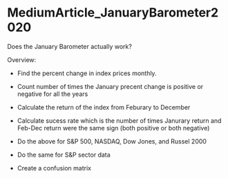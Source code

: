 # MediumArticle_JanuaryBarometer2020
Does the January Barometer actually work?

Overview:
- Find the percent change in index prices monthly.
- Count number of times the January precent change is positive or negative for all the years
- Calculate the return of the index from Feburary to December 
- Calculate sucess rate which is the number of times Janurary return and Feb-Dec return were the same sign (both positive or both negative)
- Do the above for S&P 500, NASDAQ, Dow Jones, and Russel 2000
- Do the same for S&P sector data

- Create a confusion matrix 

